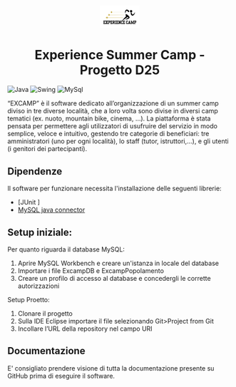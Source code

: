 <div align="center">
  <img src="EXCAMP/src/it/unipv/ingsw/syzygy/excamp/resources/Logo.png" width="90" alt="Logo">
  <h1>Experience Summer Camp - Progetto D25</h1>
</div>

![Java](https://img.shields.io/badge/Backend-Java-brightgreen)
![Swing](https://img.shields.io/badge/Frontend-Swing-red)
![MySql](https://img.shields.io/badge/Database-MySQL-yellow)


“EXCAMP” è il software dedicato all’organizzazione di un summer camp diviso in tre diverse località, che a loro volta sono divise in diversi camp tematici (ex. nuoto, mountain bike, cinema, …). La piattaforma è stata pensata per permettere agli utilizzatori di usufruire del servizio in modo semplice, veloce e intuitivo, gestendo tre categorie di beneficiari: tre amministratori (uno per ogni località), lo staff (tutor, istruttori,…), e gli utenti (i genitori dei partecipanti).

## Dipendenze 
Il software per funzionare necessita l'installazione delle seguenti librerie:
- [JUnit ]
- [MySQL java connector](https://github.com/mysql/mysql-connector-j)

## Setup iniziale:
Per quanto riguarda il database MySQL:
1. Aprire MySQL Workbench e creare un'istanza in locale del database
2. Importare i file ExcampDB e ExcampPopolamento
3. Creare un profilo di accesso al database e concedergli le corrette autorizzazioni

Setup Proetto:
1. Clonare il progetto
2. Sulla IDE Eclipse importare il file selezionando Git>Project from Git
3. Incollare l’URL della repository nel campo URI 

## Documentazione
E' consigliato prendere visione di tutta la documentazione presente su GitHub prima di eseguire il software.
